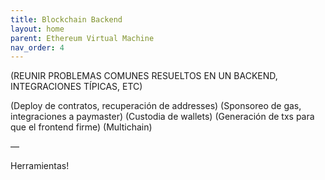 ```yaml
---
title: Blockchain Backend
layout: home
parent: Ethereum Virtual Machine
nav_order: 4
---
```


(REUNIR PROBLEMAS COMUNES RESUELTOS EN UN BACKEND, INTEGRACIONES TÍPICAS, ETC)

(Deploy de contratos, recuperación de addresses)
(Sponsoreo de gas, integraciones a paymaster)
(Custodia de wallets)
(Generación de txs para que el frontend firme)
(Multichain)



—


Herramientas!
